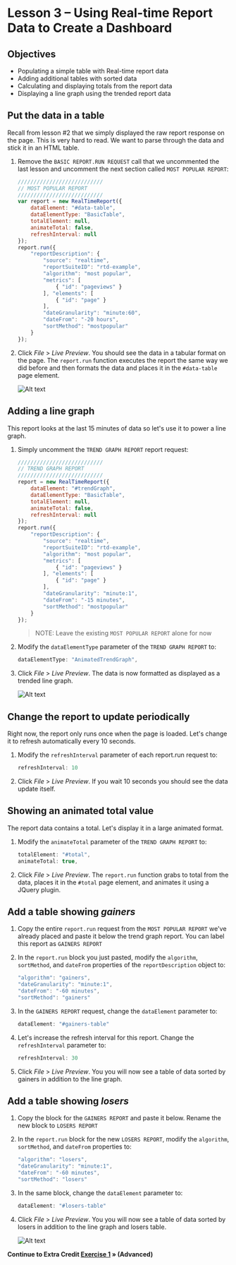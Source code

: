 Lesson 3 – Using Real-time Report Data to Create a Dashboard
=====

Objectives
-----
*   Populating a simple table with Real-time report data
*   Adding additional tables with sorted data
*   Calculating and displaying totals from the report data
*	Displaying a line graph using the trended report data

Put the data in a table
-----

Recall from lesson #2 that we simply displayed the raw report response on the page. This is very hard to read. We want to parse through the data and stick it in an HTML table.

1. Remove the `BASIC REPORT.RUN REQUEST` call that we uncommented the last lesson and uncomment the next section called `MOST POPULAR REPORT`:

    ```javascript
    ///////////////////////////
    // MOST POPULAR REPORT
    ///////////////////////////
    var report = new RealTimeReport({
        dataElement: "#data-table",
        dataElementType: "BasicTable",
        totalElement: null,
        animateTotal: false,
        refreshInterval: null
    });
    report.run({
        "reportDescription": {
            "source": "realtime",
            "reportSuiteID": "rtd-example",
            "algorithm": "most popular",
            "metrics": [
                { "id": "pageviews" }
            ], "elements": [
                { "id": "page" }
            ],
            "dateGranularity": "minute:60",
            "dateFrom": "-20 hours",
            "sortMethod": "mostpopular"
        }
    });
    ```

2. Click *File* > *Live Preview*. You should see the data in a tabular format on the page. The `report.run` function executes the report the same way we did before and then formats the data and places it in the `#data-table` page element.

    ![Alt text](/../../blob/master/images/lesson_3_1_1.png "Lesson 3 - 1")

Adding a line graph
-----

This report looks at the last 15 minutes of data so let's use it to power a line graph. 

1. Simply uncomment the `TREND GRAPH REPORT` report request:

    ```javascript
    ///////////////////////////
    // TREND GRAPH REPORT
    ///////////////////////////
    report = new RealTimeReport({
        dataElement: "#trendGraph",
        dataElementType: "BasicTable",
        totalElement: null,
        animateTotal: false,
        refreshInterval: null
    });
    report.run({
        "reportDescription": {
            "source": "realtime",
            "reportSuiteID": "rtd-example",
            "algorithm": "most popular",
            "metrics": [
                { "id": "pageviews" }
            ], "elements": [
                { "id": "page" }
            ],
            "dateGranularity": "minute:1",
            "dateFrom": "-15 minutes",
            "sortMethod": "mostpopular"
        }
    });
    ```

    > NOTE: Leave the existing `MOST POPULAR REPORT` alone for now

2. Modify the `dataElementType` parameter of the `TREND GRAPH REPORT` to:

    ```javascript
    dataElementType: "AnimatedTrendGraph",
    ```

3. Click *File* > *Live Preview*.  The data is now formatted as displayed as a trended line graph.

    ![Alt text](/../../blob/master/images/lesson_3_2_3.png "Lesson 3 - 2")

Change the report to update periodically
-----

Right now, the report only runs once when the page is loaded. Let's change it to refresh automatically every 10 seconds.

1. Modify the `refreshInterval` parameter of each report.run request to:

    ```javascript
    refreshInterval: 10
    ```

2. Click *File* > *Live Preview*.  If you wait 10 seconds you should see the data update itself.

Showing an animated total value
-----

The report data contains a total. Let's display it in a large animated format.

1. Modify the `animateTotal` parameter of the `TREND GRAPH REPORT` to:

    ```javascript
    totalElement: "#total",
    animateTotal: true,
    ```

2. Click *File* > *Live Preview*.  The `report.run` function grabs to total from the data, places it in the `#total` page element, and animates it using a JQuery plugin.


Add a table showing *gainers*
-----

1. Copy the entire `report.run` request from the `MOST POPULAR REPORT` we've already placed and paste it below the trend graph report. You can label this report as `GAINERS REPORT`

2. In the `report.run` block you just pasted, modify the `algorithm`, `sortMethod`, and `dateFrom` properties of the `reportDescription` object to:

    ```javascript
    "algorithm": "gainers",
    "dateGranularity": "minute:1",
    "dateFrom": "-60 minutes",
    "sortMethod": "gainers"
    ```

3. In the `GAINERS REPORT` request, change the `dataElement` parameter to:

    ```javascript
    dataElement: "#gainers-table"
    ```

4. Let's increase the refresh interval for this report. Change the `refreshInterval` parameter to:

    ```javascript
    refreshInterval: 30
    ```

5. Click *File* > *Live Preview*.  You you will now see a table of data sorted by gainers in addition to the line graph.


Add a table showing *losers*
-----

1. Copy the block for the `GAINERS REPORT` and paste it below. Rename the new block to `LOSERS REPORT`

2. In the `report.run` block for the new `LOSERS REPORT`, modify the `algorithm`, `sortMethod`, and `dateFrom` properties to:

    ```javascript
    "algorithm": "losers",
    "dateGranularity": "minute:1",
    "dateFrom": "-60 minutes",
    "sortMethod": "losers"
    ```

3. In the same block, change the `dataElement` parameter to:

    ```javascript
    dataElement: "#losers-table"
    ```

4. Click *File* > *Live Preview*.  You you will now see a table of data sorted by losers in addition to the line graph and losers table.

    ![Alt text](/../../blob/master/images/lesson_3_finished.png "Lesson 3 - Finished")

**Continue to Extra Credit [Exercise 1](../extra-credit/exercise_1#extra-credit---exercise-1--enabling-real-time-reports-on-your-report-suite) » (Advanced)**

